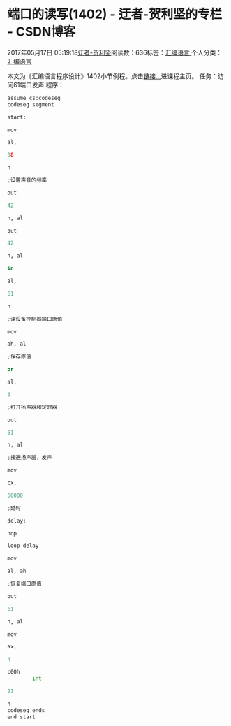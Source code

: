 
# 端口的读写(1402) - 迂者-贺利坚的专栏 - CSDN博客

2017年05月17日 05:19:18[迂者-贺利坚](https://me.csdn.net/sxhelijian)阅读数：636标签：[汇编语言																](https://so.csdn.net/so/search/s.do?q=汇编语言&t=blog)个人分类：[汇编语言																](https://blog.csdn.net/sxhelijian/article/category/6698546)



本文为《汇编语言程序设计》1402小节例程。点击[链接…](http://blog.csdn.net/sxhelijian/article/details/56671827)进课程主页。
任务：访问61端口发声
程序：
```python
assume cs:codeseg
codeseg segment
```
```python
start:
```
```python
mov
```
```python
al,
```
```python
08
```
```python
h
```
```python
;设置声音的频率
```
```python
out
```
```python
42
```
```python
h, al
```
```python
out
```
```python
42
```
```python
h, al
```
```python
in
```
```python
al,
```
```python
61
```
```python
h
```
```python
;读设备控制器端口原值
```
```python
mov
```
```python
ah, al
```
```python
;保存原值
```
```python
or
```
```python
al,
```
```python
3
```
```python
;打开扬声器和定时器
```
```python
out
```
```python
61
```
```python
h, al
```
```python
;接通扬声器，发声
```
```python
mov
```
```python
cx,
```
```python
60000
```
```python
;延时
```
```python
delay:
```
```python
nop
```
```python
loop delay
```
```python
mov
```
```python
al, ah
```
```python
;恢复端口原值
```
```python
out
```
```python
61
```
```python
h, al
```
```python
mov
```
```python
ax,
```
```python
4
```
```python
c00h
        int
```
```python
21
```
```python
h
codeseg ends
end start
```

